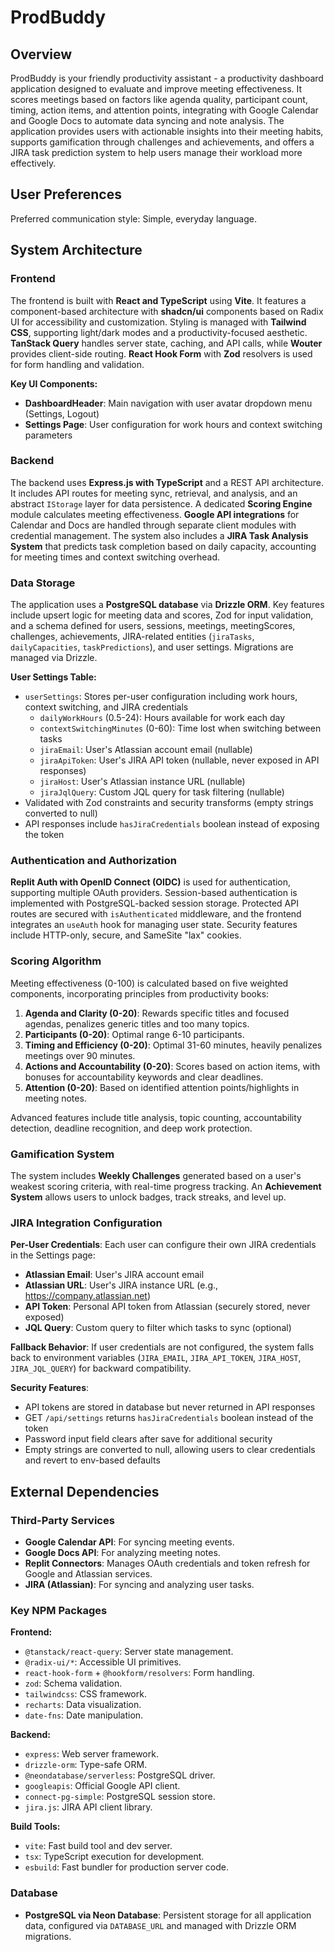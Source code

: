 # ProdBuddy

## Overview

ProdBuddy is your friendly productivity assistant - a productivity dashboard application designed to evaluate and improve meeting effectiveness. It scores meetings based on factors like agenda quality, participant count, timing, action items, and attention points, integrating with Google Calendar and Google Docs to automate data syncing and note analysis. The application provides users with actionable insights into their meeting habits, supports gamification through challenges and achievements, and offers a JIRA task prediction system to help users manage their workload more effectively.

## User Preferences

Preferred communication style: Simple, everyday language.

## System Architecture

### Frontend

The frontend is built with **React and TypeScript** using **Vite**. It features a component-based architecture with **shadcn/ui** components based on Radix UI for accessibility and customization. Styling is managed with **Tailwind CSS**, supporting light/dark modes and a productivity-focused aesthetic. **TanStack Query** handles server state, caching, and API calls, while **Wouter** provides client-side routing. **React Hook Form** with **Zod** resolvers is used for form handling and validation.

**Key UI Components:**
- **DashboardHeader**: Main navigation with user avatar dropdown menu (Settings, Logout)
- **Settings Page**: User configuration for work hours and context switching parameters

### Backend

The backend uses **Express.js with TypeScript** and a REST API architecture. It includes API routes for meeting sync, retrieval, and analysis, and an abstract `IStorage` layer for data persistence. A dedicated **Scoring Engine** module calculates meeting effectiveness. **Google API integrations** for Calendar and Docs are handled through separate client modules with credential management. The system also includes a **JIRA Task Analysis System** that predicts task completion based on daily capacity, accounting for meeting times and context switching overhead.

### Data Storage

The application uses a **PostgreSQL database** via **Drizzle ORM**. Key features include upsert logic for meeting data and scores, Zod for input validation, and a schema defined for users, sessions, meetings, meetingScores, challenges, achievements, JIRA-related entities (`jiraTasks`, `dailyCapacities`, `taskPredictions`), and user settings. Migrations are managed via Drizzle.

**User Settings Table:**
- `userSettings`: Stores per-user configuration including work hours, context switching, and JIRA credentials
  - `dailyWorkHours` (0.5-24): Hours available for work each day
  - `contextSwitchingMinutes` (0-60): Time lost when switching between tasks
  - `jiraEmail`: User's Atlassian account email (nullable)
  - `jiraApiToken`: User's JIRA API token (nullable, never exposed in API responses)
  - `jiraHost`: User's Atlassian instance URL (nullable)
  - `jiraJqlQuery`: Custom JQL query for task filtering (nullable)
- Validated with Zod constraints and security transforms (empty strings converted to null)
- API responses include `hasJiraCredentials` boolean instead of exposing the token

### Authentication and Authorization

**Replit Auth with OpenID Connect (OIDC)** is used for authentication, supporting multiple OAuth providers. Session-based authentication is implemented with PostgreSQL-backed session storage. Protected API routes are secured with `isAuthenticated` middleware, and the frontend integrates an `useAuth` hook for managing user state. Security features include HTTP-only, secure, and SameSite "lax" cookies.

### Scoring Algorithm

Meeting effectiveness (0-100) is calculated based on five weighted components, incorporating principles from productivity books:

1.  **Agenda and Clarity (0-20)**: Rewards specific titles and focused agendas, penalizes generic titles and too many topics.
2.  **Participants (0-20)**: Optimal range 6-10 participants.
3.  **Timing and Efficiency (0-20)**: Optimal 31-60 minutes, heavily penalizes meetings over 90 minutes.
4.  **Actions and Accountability (0-20)**: Scores based on action items, with bonuses for accountability keywords and clear deadlines.
5.  **Attention (0-20)**: Based on identified attention points/highlights in meeting notes.

Advanced features include title analysis, topic counting, accountability detection, deadline recognition, and deep work protection.

### Gamification System

The system includes **Weekly Challenges** generated based on a user's weakest scoring criteria, with real-time progress tracking. An **Achievement System** allows users to unlock badges, track streaks, and level up.

### JIRA Integration Configuration

**Per-User Credentials**: Each user can configure their own JIRA credentials in the Settings page:
- **Atlassian Email**: User's JIRA account email
- **Atlassian URL**: User's JIRA instance URL (e.g., https://company.atlassian.net)
- **API Token**: Personal API token from Atlassian (securely stored, never exposed)
- **JQL Query**: Custom query to filter which tasks to sync (optional)

**Fallback Behavior**: If user credentials are not configured, the system falls back to environment variables (`JIRA_EMAIL`, `JIRA_API_TOKEN`, `JIRA_HOST`, `JIRA_JQL_QUERY`) for backward compatibility.

**Security Features**:
- API tokens are stored in database but never returned in API responses
- GET `/api/settings` returns `hasJiraCredentials` boolean instead of the token
- Password input field clears after save for additional security
- Empty strings are converted to null, allowing users to clear credentials and revert to env-based defaults

## External Dependencies

### Third-Party Services

*   **Google Calendar API**: For syncing meeting events.
*   **Google Docs API**: For analyzing meeting notes.
*   **Replit Connectors**: Manages OAuth credentials and token refresh for Google and Atlassian services.
*   **JIRA (Atlassian)**: For syncing and analyzing user tasks.

### Key NPM Packages

**Frontend:**
*   `@tanstack/react-query`: Server state management.
*   `@radix-ui/*`: Accessible UI primitives.
*   `react-hook-form` + `@hookform/resolvers`: Form handling.
*   `zod`: Schema validation.
*   `tailwindcss`: CSS framework.
*   `recharts`: Data visualization.
*   `date-fns`: Date manipulation.

**Backend:**
*   `express`: Web server framework.
*   `drizzle-orm`: Type-safe ORM.
*   `@neondatabase/serverless`: PostgreSQL driver.
*   `googleapis`: Official Google API client.
*   `connect-pg-simple`: PostgreSQL session store.
*   `jira.js`: JIRA API client library.

**Build Tools:**
*   `vite`: Fast build tool and dev server.
*   `tsx`: TypeScript execution for development.
*   `esbuild`: Fast bundler for production server code.

### Database

*   **PostgreSQL via Neon Database**: Persistent storage for all application data, configured via `DATABASE_URL` and managed with Drizzle ORM migrations.